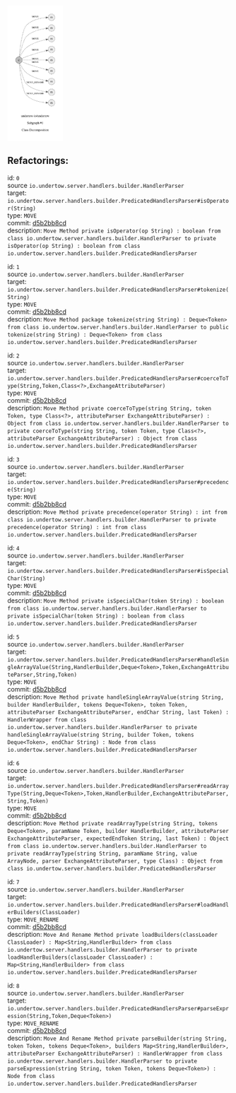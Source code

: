 <img src=subgraph_atomic_1.svg width=25%>

## Refactorings:

id: `0`\
source `io.undertow.server.handlers.builder.HandlerParser`\
target: `io.undertow.server.handlers.builder.PredicatedHandlersParser#isOperator(String)`\
type: `MOVE`\
commit: [d5b2bb8cd](https://github.com/undertow-io/undertow/commit/d5b2bb8cd1393f1c5a5bb623e3d8906cd57e53c4)\
description: `Move Method private isOperator(op String) : boolean from class io.undertow.server.handlers.builder.HandlerParser to private isOperator(op String) : boolean from class io.undertow.server.handlers.builder.PredicatedHandlersParser`

id: `1`\
source `io.undertow.server.handlers.builder.HandlerParser`\
target: `io.undertow.server.handlers.builder.PredicatedHandlersParser#tokenize(String)`\
type: `MOVE`\
commit: [d5b2bb8cd](https://github.com/undertow-io/undertow/commit/d5b2bb8cd1393f1c5a5bb623e3d8906cd57e53c4)\
description: `Move Method package tokenize(string String) : Deque<Token> from class io.undertow.server.handlers.builder.HandlerParser to public tokenize(string String) : Deque<Token> from class io.undertow.server.handlers.builder.PredicatedHandlersParser`

id: `2`\
source `io.undertow.server.handlers.builder.HandlerParser`\
target: `io.undertow.server.handlers.builder.PredicatedHandlersParser#coerceToType(String,Token,Class<?>,ExchangeAttributeParser)`\
type: `MOVE`\
commit: [d5b2bb8cd](https://github.com/undertow-io/undertow/commit/d5b2bb8cd1393f1c5a5bb623e3d8906cd57e53c4)\
description: `Move Method private coerceToType(string String, token Token, type Class<?>, attributeParser ExchangeAttributeParser) : Object from class io.undertow.server.handlers.builder.HandlerParser to private coerceToType(string String, token Token, type Class<?>, attributeParser ExchangeAttributeParser) : Object from class io.undertow.server.handlers.builder.PredicatedHandlersParser`

id: `3`\
source `io.undertow.server.handlers.builder.HandlerParser`\
target: `io.undertow.server.handlers.builder.PredicatedHandlersParser#precedence(String)`\
type: `MOVE`\
commit: [d5b2bb8cd](https://github.com/undertow-io/undertow/commit/d5b2bb8cd1393f1c5a5bb623e3d8906cd57e53c4)\
description: `Move Method private precedence(operator String) : int from class io.undertow.server.handlers.builder.HandlerParser to private precedence(operator String) : int from class io.undertow.server.handlers.builder.PredicatedHandlersParser`

id: `4`\
source `io.undertow.server.handlers.builder.HandlerParser`\
target: `io.undertow.server.handlers.builder.PredicatedHandlersParser#isSpecialChar(String)`\
type: `MOVE`\
commit: [d5b2bb8cd](https://github.com/undertow-io/undertow/commit/d5b2bb8cd1393f1c5a5bb623e3d8906cd57e53c4)\
description: `Move Method private isSpecialChar(token String) : boolean from class io.undertow.server.handlers.builder.HandlerParser to private isSpecialChar(token String) : boolean from class io.undertow.server.handlers.builder.PredicatedHandlersParser`

id: `5`\
source `io.undertow.server.handlers.builder.HandlerParser`\
target: `io.undertow.server.handlers.builder.PredicatedHandlersParser#handleSingleArrayValue(String,HandlerBuilder,Deque<Token>,Token,ExchangeAttributeParser,String,Token)`\
type: `MOVE`\
commit: [d5b2bb8cd](https://github.com/undertow-io/undertow/commit/d5b2bb8cd1393f1c5a5bb623e3d8906cd57e53c4)\
description: `Move Method private handleSingleArrayValue(string String, builder HandlerBuilder, tokens Deque<Token>, token Token, attributeParser ExchangeAttributeParser, endChar String, last Token) : HandlerWrapper from class io.undertow.server.handlers.builder.HandlerParser to private handleSingleArrayValue(string String, builder Token, tokens Deque<Token>, endChar String) : Node from class io.undertow.server.handlers.builder.PredicatedHandlersParser`

id: `6`\
source `io.undertow.server.handlers.builder.HandlerParser`\
target: `io.undertow.server.handlers.builder.PredicatedHandlersParser#readArrayType(String,Deque<Token>,Token,HandlerBuilder,ExchangeAttributeParser,String,Token)`\
type: `MOVE`\
commit: [d5b2bb8cd](https://github.com/undertow-io/undertow/commit/d5b2bb8cd1393f1c5a5bb623e3d8906cd57e53c4)\
description: `Move Method private readArrayType(string String, tokens Deque<Token>, paramName Token, builder HandlerBuilder, attributeParser ExchangeAttributeParser, expectedEndToken String, last Token) : Object from class io.undertow.server.handlers.builder.HandlerParser to private readArrayType(string String, paramName String, value ArrayNode, parser ExchangeAttributeParser, type Class) : Object from class io.undertow.server.handlers.builder.PredicatedHandlersParser`

id: `7`\
source `io.undertow.server.handlers.builder.HandlerParser`\
target: `io.undertow.server.handlers.builder.PredicatedHandlersParser#loadHandlerBuilders(ClassLoader)`\
type: `MOVE_RENAME`\
commit: [d5b2bb8cd](https://github.com/undertow-io/undertow/commit/d5b2bb8cd1393f1c5a5bb623e3d8906cd57e53c4)\
description: `Move And Rename Method private loadBuilders(classLoader ClassLoader) : Map<String,HandlerBuilder> from class io.undertow.server.handlers.builder.HandlerParser to private loadHandlerBuilders(classLoader ClassLoader) : Map<String,HandlerBuilder> from class io.undertow.server.handlers.builder.PredicatedHandlersParser`

id: `8`\
source `io.undertow.server.handlers.builder.HandlerParser`\
target: `io.undertow.server.handlers.builder.PredicatedHandlersParser#parseExpression(String,Token,Deque<Token>)`\
type: `MOVE_RENAME`\
commit: [d5b2bb8cd](https://github.com/undertow-io/undertow/commit/d5b2bb8cd1393f1c5a5bb623e3d8906cd57e53c4)\
description: `Move And Rename Method private parseBuilder(string String, token Token, tokens Deque<Token>, builders Map<String,HandlerBuilder>, attributeParser ExchangeAttributeParser) : HandlerWrapper from class io.undertow.server.handlers.builder.HandlerParser to private parseExpression(string String, token Token, tokens Deque<Token>) : Node from class io.undertow.server.handlers.builder.PredicatedHandlersParser`

